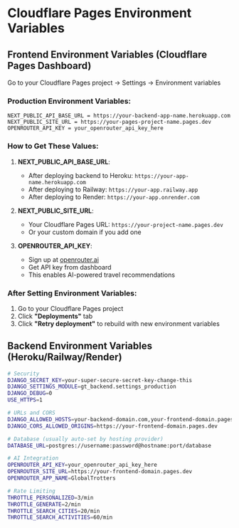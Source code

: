 # Cloudflare Pages Environment Variables

## Frontend Environment Variables (Cloudflare Pages Dashboard)

Go to your Cloudflare Pages project → Settings → Environment variables

### Production Environment Variables:

```
NEXT_PUBLIC_API_BASE_URL = https://your-backend-app-name.herokuapp.com
NEXT_PUBLIC_SITE_URL = https://your-pages-project-name.pages.dev  
OPENROUTER_API_KEY = your_openrouter_api_key_here
```

### How to Get These Values:

1. **NEXT_PUBLIC_API_BASE_URL**: 
   - After deploying backend to Heroku: `https://your-app-name.herokuapp.com`
   - After deploying to Railway: `https://your-app.railway.app`
   - After deploying to Render: `https://your-app.onrender.com`

2. **NEXT_PUBLIC_SITE_URL**: 
   - Your Cloudflare Pages URL: `https://your-project-name.pages.dev`
   - Or your custom domain if you add one

3. **OPENROUTER_API_KEY**: 
   - Sign up at [openrouter.ai](https://openrouter.ai)
   - Get API key from dashboard
   - This enables AI-powered travel recommendations

### After Setting Environment Variables:

1. Go to your Cloudflare Pages project
2. Click **"Deployments"** tab  
3. Click **"Retry deployment"** to rebuild with new environment variables

## Backend Environment Variables (Heroku/Railway/Render)

```bash
# Security
DJANGO_SECRET_KEY=your-super-secure-secret-key-change-this
DJANGO_SETTINGS_MODULE=gt_backend.settings_production
DJANGO_DEBUG=0
USE_HTTPS=1

# URLs and CORS
DJANGO_ALLOWED_HOSTS=your-backend-domain.com,your-frontend-domain.pages.dev
DJANGO_CORS_ALLOWED_ORIGINS=https://your-frontend-domain.pages.dev

# Database (usually auto-set by hosting provider)
DATABASE_URL=postgres://username:password@hostname:port/database

# AI Integration
OPENROUTER_API_KEY=your_openrouter_api_key_here
OPENROUTER_SITE_URL=https://your-frontend-domain.pages.dev
OPENROUTER_APP_NAME=GlobalTrotters

# Rate Limiting
THROTTLE_PERSONALIZED=3/min
THROTTLE_GENERATE=2/min
THROTTLE_SEARCH_CITIES=20/min
THROTTLE_SEARCH_ACTIVITIES=60/min
``` 